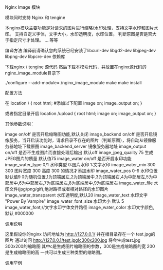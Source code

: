 Nginx Image 模块 

模块同时支持 Nginx 和 tengine

本nginx模块主要功能是对请求的图片进行缩略/水印处理，支持文字水印和图片水印。
支持自定义字体，文字大小，水印透明度，水印位置。
判断原图是否是否大于指定尺寸才处理。
....等等


编译方法 
编译前请确认您的系统已经安装了libcurl-dev  libgd2-dev  libjpeg-dev libpng-dev libpcre-dev 依赖库

下载nginx / tengine 源代码
然后下载本模块代码，并放置在nginx源代码的nginx_image_module目录下

./configure --add-module=./nginx_image_module
make
make install 


配置方法

在
location / {
   root html;
   #添加以下配置
   image on;
   image_output on;
}

或者指定目录开启 
location /upload {
   root html; 
   image on;
   image_output on;
}



其他参数说明：

image on/off 是否开启缩略图功能,默认关闭
image_backend on/off 是否开启镜像服务，当开启该功能时，请求目录不存在的图片（判断原图），将自动从镜像服务器地址下载原图
image_backend_server 镜像服务器地址
image_output on/off 是否不生成图片而直接处理后输出 默认off
image_jpeg_quality 75 生成JPEG图片的质量 默认值75
image_water on/off 是否开启水印功能
image_water_type 0/1 水印类型 0:图片水印 1:文字水印
image_water_min 300 300 图片宽度 300 高度 300 的情况才添加水印
image_water_pos 0-9 水印位置 默认值9 0为随机位置,1为顶端居左,2为顶端居中,3为顶端居右,4为中部居左,5为中部居中,6为中部居右,7为底端居左,8为底端居中,9为底端居右
image_water_file 水印文件(jpg/png/gif),绝对路径或者相对路径的水印图片
image_water_transparent 水印透明度,默认20
image_water_text 水印文字 "Power By Vampire"
image_water_font_size 水印大小 默认 5
image_water_font;//文字水印字体文件路径
image_water_color 水印文字颜色,默认 #000000


调用说明

这里假设你的nginx 访问地址为 http://127.0.0.1/
并在根目录存在一个 test.jpg的图片
通过访问 
http://127.0.0.1/test.jpg!c300x200.jpg 将会生成test.jpg 300x200的缩略图
其中c是生成图片缩略图的参数，300是生成缩略图的宽 200是生成缩略图的高
一共可以生成三种类型的缩略图。


 
调用举例





